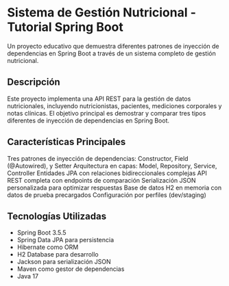 # Sistema de Gestión Nutricional - Tutorial Spring Boot
Un proyecto educativo que demuestra diferentes patrones de inyección de dependencias en Spring Boot a través de un sistema completo de gestión nutricional.
## Descripción
Este proyecto implementa una API REST para la gestión de datos nutricionales, incluyendo nutricionistas, pacientes, mediciones corporales y notas clínicas. El objetivo principal es demostrar y comparar tres tipos diferentes de inyección de dependencias en Spring Boot.
## Características Principales

Tres patrones de inyección de dependencias: Constructor, Field (@Autowired), y Setter
Arquitectura en capas: Model, Repository, Service, Controller
Entidades JPA con relaciones bidireccionales complejas
API REST completa con endpoints de comparación
Serialización JSON personalizada para optimizar respuestas
Base de datos H2 en memoria con datos de prueba precargados
Configuración por perfiles (dev/staging)

## Tecnologías Utilizadas

- Spring Boot 3.5.5
- Spring Data JPA para persistencia
- Hibernate como ORM
- H2 Database para desarrollo
- Jackson para serialización JSON
- Maven como gestor de dependencias
- Java 17